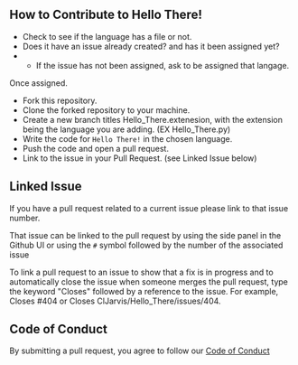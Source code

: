 ## How to Contribute to Hello There! ##

* Check to see if the language has a file or not. 
* Does it have an issue already created? and has it been assigned yet?
* * If the issue has not been assigned, ask to be assigned that langage.

Once assigned. 
* Fork this repository.
* Clone the forked repository to your machine.
* Create a new branch titles Hello_There.extenesion, with the extension being the language you are adding. (EX Hello_There.py)
* Write the code for `Hello There!` in the chosen language.
* Push the code and open a pull request.
* Link to the issue in your Pull Request. (see Linked Issue below)


## Linked Issue
 If you have a pull request related to a current issue please link to that issue number.

That issue can be linked to the pull request by using the side panel in the Github UI or using the `#` symbol followed by the number of the associated issue

To link a pull request to an issue to show that a fix is in progress and to automatically close the issue when someone merges the pull request, type the keyword "Closes" followed by a reference to the issue. For example, Closes #404 or Closes ClJarvis/Hello_There/issues/404.


## Code of Conduct

 By submitting a pull request, you agree to follow our [Code of Conduct](https://github.com/ClJarvis/Hello_There/blob/main/Code_of_Conduct)


<!--
//add obi wan gif? or pic  -->
